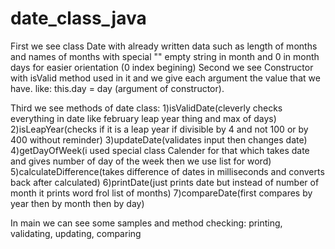 # date_class_java

First we see class Date with already written data such as length of months and names of months
with special "" empty string in month and 0 in month days for easier orientation (0 index begining)
Second we see Constructor with isValid method used in it and we give each argument the value that we have.
like: this.day = day (argument of constructor).


Third we see methods of date class:
1)isValidDate(cleverly checks everything in date like february leap year thing and max of days)
2)isLeapYear(checks if it is a leap year if divisible by 4 and not 100 or by 400 without reminder)
3)updateDate(validates input then changes date)
4)getDayOfWeek(i used special class Calender for that which takes date and gives number of day of the week then we use list for word)
5)calculateDifference(takes difference of dates in milliseconds and converts back after calculated)
6)printDate(just prints date but instead of number of month it prints word frol list of months)
7)compareDate(first compares by year then by month then by day)

In main we can see some samples and method checking: printing, validating, updating, comparing
